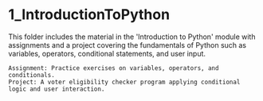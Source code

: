 # 1_IntroductionToPython

This folder includes the material in the 'Introduction to Python' module with assignments and a project covering the fundamentals of Python such as variables, operators, conditional statements, and user input.

    Assignment: Practice exercises on variables, operators, and conditionals.
    Project: A voter eligibility checker program applying conditional logic and user interaction.
